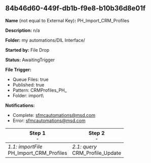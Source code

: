 ## 84b46d60-449f-db1b-f9e8-b10b36d8e01f

**Name** (not equal to External Key)**:** PH_Import_CRM_Profiles

**Description:** n/a

**Folder:** my automations/DIL Interface/

**Started by:** File Drop

**Status:** AwaitingTrigger

**File Trigger:**

* Queue Files: true
* Published: true
* Pattern: CRMProfiles_PH_
* Folder:  import\

**Notifications:**

* Complete: sfmcautomations@msd.com
* Error: sfmcautomations@msd.com

| Step 1<br>_<small>-</small>_ | Step 2<br>_<small>-</small>_ |
| --- | --- |
| _1.1: importFile_<br>PH_Import_CRM_Profiles | _2.1: query_<br>CRM_Profile_Update |
